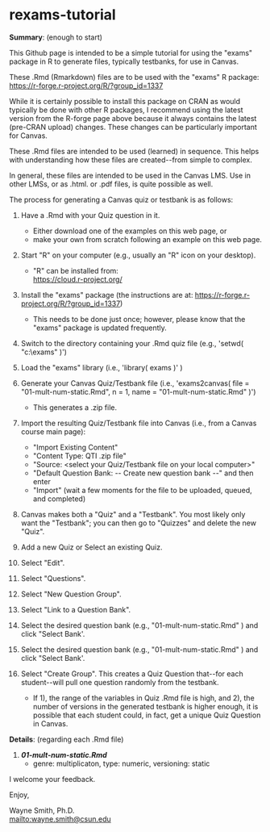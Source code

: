 # rexams-tutorial

**Summary**: (enough to start)

This Github page is intended to be a simple tutorial for using the "exams" package in R to generate files, typically testbanks, for use in Canvas.

These .Rmd (Rmarkdown) files are to be used with the "exams" R package:\
https://r-forge.r-project.org/R/?group_id=1337

While it is certainly possible to install this package on CRAN as would typically be done with other R packages,
 I recommend using the latest version from the R-forge page above because it always contains the latest (pre-CRAN upload) changes.
 These changes can be particularly important for Canvas.

These .Rmd files are intended to be used (learned) in sequence.  This helps with understanding how these files are created--from simple to complex.

In general, these files are intended to be used in the Canvas LMS.  Use in other LMSs, or as .html. or .pdf files, is quite possible as well.

The process for generating a Canvas quiz or testbank is as follows:

1. Have a .Rmd with your Quiz question in it.
    * Either download one of the examples on this web page, or
    * make your own from scratch following an example on this web page.

2. Start "R" on your computer (e.g., usually an "R" icon on your desktop).
    * "R" can be installed from:\
https://cloud.r-project.org/

3. Install the "exams" package (the instructions are at: https://r-forge.r-project.org/R/?group_id=1337)
    * This needs to be done just once; however, please know that the "exams" package is updated frequently.

4. Switch to the directory containing your .Rmd quiz file (e.g., 'setwd( "c:\\exams" )')

5. Load the "exams" library (i.e., 'library( exams )' )

6. Generate your Canvas Quiz/Testbank file (i.e., 'exams2canvas( file = "01-mult-num-static.Rmd", n = 1, name = "01-mult-num-static.Rmd" )')
    * This generates a .zip file.

7. Import the resulting Quiz/Testbank file into Canvas (i.e., from a Canvas course main page):
    * "Import Existing Content"
    * "Content Type: QTI .zip file"
    * "Source: <select your Quiz/Testbank file on your local computer>"
    * "Default Question Bank: -- Create new question bank --" and then enter <the name of your testbank file>
    * "Import" (wait a few moments for the file to be uploaded, queued, and completed)

8. Canvas makes both a "Quiz" and a "Testbank".  You most likely only want the "Testbank"; you can then go to "Quizzes" and delete the new "Quiz".

9. Add a new Quiz or Select an existing Quiz.

10. Select "Edit".

11. Select "Questions".

12. Select "New Question Group".

13. Select "Link to a Question Bank".

14. Select the desired question bank (e.g., "01-mult-num-static.Rmd" ) and click "Select Bank'.

15. Select the desired question bank (e.g., "01-mult-num-static.Rmd" ) and click "Select Bank'.

16. Select "Create Group".  This creates a Quiz Question that--for each student--will pull one question randomly from the testbank.
    * If 1), the range of the variables in Quiz .Rmd file is high, and 2), the number of versions in the generated testbank is higher enough, it is possible that each student could, in fact, get a unique Quiz Question in Canvas.


**Details**: (regarding each .Rmd file)

1. ***01-mult-num-static.Rmd***
    * genre: multiplicaton, type: numeric, versioning: static

I welcome your feedback.


Enjoy,

Wayne Smith, Ph.D.\
<mailto:wayne.smith@csun.edu>

